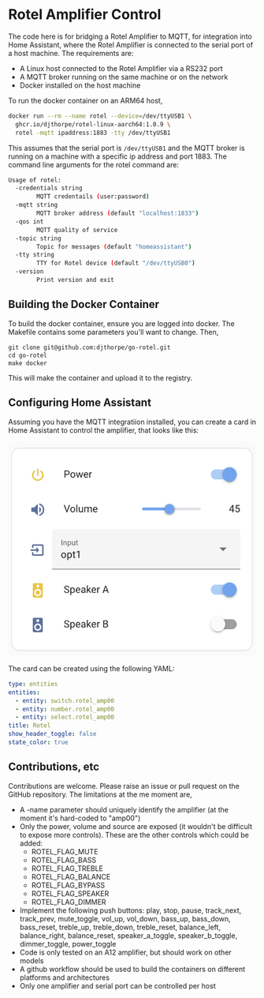 # Rotel Amplifier Control

The code here is for bridging a Rotel Amplifier to MQTT, for integration into Home Assistant,
where the Rotel Amplifier is connected to the serial port of a host machine. The requirements
are:

* A Linux host connected to the Rotel Amplifier via a RS232 port
* A MQTT broker running on the same machine or on the network
* Docker installed on the host machine

To run the docker container on an ARM64 host,

```bash
docker run --rm --name rotel --device=/dev/ttyUSB1 \
  ghcr.io/djthorpe/rotel-linux-aarch64:1.0.9 \
  rotel -mqtt ipaddress:1883 -tty /dev/ttyUSB1
```

This assumes that the serial port is `/dev/ttyUSB1` and the MQTT broker is running on a machine
with a specific ip address and port 1883. The command line arguments for the rotel command are:

```bash
Usage of rotel:
  -credentials string
    	MQTT credentails (user:password)
  -mqtt string
    	MQTT broker address (default "localhost:1833")
  -qos int
    	MQTT quality of service
  -topic string
    	Topic for messages (default "homeassistant")
  -tty string
    	TTY for Rotel device (default "/dev/ttyUSB0")
  -version
    	Print version and exit
```

## Building the Docker Container

To build the docker container, ensure you are logged into docker. The Makefile
contains some parameters you'll want to change. Then,

```
git clone git@github.com:djthorpe/go-rotel.git
cd go-rotel
make docker
```

This will make the container and upload it to the registry.

## Configuring Home Assistant

Assuming you have the MQTT integratiion installed, you can create a card in Home Assistant to control the amplifier, that looks like this:

![Home Assistant Card](etc/screenshot.png)

The card can be created using the following YAML:

```yaml
type: entities
entities:
  - entity: switch.rotel_amp00
  - entity: number.rotel_amp00
  - entity: select.rotel_amp00
title: Rotel
show_header_toggle: false
state_color: true
```

## Contributions, etc

Contributions are welcome. Please raise an issue or pull request on the GitHub repository. The limitations at the me moment are,

  * A -name parameter should uniquely identify the amplifier (at the moment it's hard-coded to "amp00")
  * Only the power, volume and source are exposed (it wouldn't be difficult to expose   more controls). These are the other controls which could be added:
    * ROTEL_FLAG_MUTE
    * ROTEL_FLAG_BASS
    * ROTEL_FLAG_TREBLE
    * ROTEL_FLAG_BALANCE
    * ROTEL_FLAG_BYPASS
    * ROTEL_FLAG_SPEAKER
    * ROTEL_FLAG_DIMMER
  * Implement the following push buttons: play, stop, pause, track_next, track_prev, mute_toggle, vol_up, vol_down, bass_up, bass_down, bass_reset, treble_up, treble_down, treble_reset, balance_left, balance_right, balance_reset, speaker_a_toggle, speaker_b_toggle, dimmer_toggle, power_toggle
  * Code is only tested on an A12 amplifier, but should work on other models
  * A github workflow should be used to build the containers on different
    platforms and architectures
  * Only one amplifier and serial port can be controlled per host
